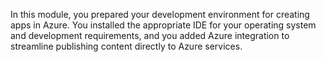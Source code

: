 In this module, you prepared your development environment for creating apps in Azure. You installed the appropriate IDE for your operating system and development requirements, and you added Azure integration to streamline publishing content directly to Azure services.
